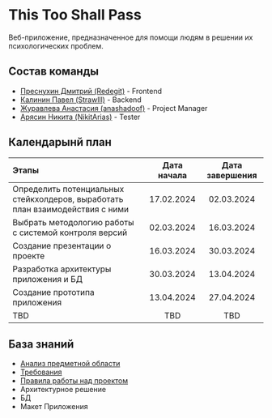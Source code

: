 # This Too Shall Pass 

Веб-приложение, предназначенное для помощи людям в решении их психологических проблем.

## Состав команды 

- [Преснухин Дмитрий (Redegit)](https://github.com/Redegit) - Frontend
- [Калинин Павел (Strawlll)](https://github.com/Strawlll) - Backend
- [Журавлева Анастасия (anashadoof)](https://github.com/anashadoof) - Project Manager
- [Арясин Никита (NikitArias)](https://github.com/NikitArias) - Tester

## Календарынй план

| Этапы                                                                         | Дата начала | Дата завершения |
| :---------------------------------------------------------------------------- | :---------: | :-------------: |
| Определить потенциальных стейкхолдеров, выработать план взаимодействия с ними | 17.02.2024  |   02.03.2024    |
| Выбрать методологию работы с системой контроля версий                         | 02.03.2024  |   16.03.2024    |
| Создание презентации о проекте                                                | 16.03.2024  |   30.03.2024    |
| Разработка архитектуры приложения и БД                                        | 30.03.2024  |   13.04.2024    |
| Создание прототипа приложения                                                 | 13.04.2024  |   27.04.2024    |
| TBD                                                                           |     TBD     |       TBD       |

## База знаний
- [Анализ предметной области](./docs/анализ%20предметной%20области%20и%20структура.pptx)
- [Требования](./docs/требования.md)
- [Правила работы над проектом](./docs/правила%20работы%20над%20проектом.md)
- Архитектурное решение
- БД
- Макет Приложения
